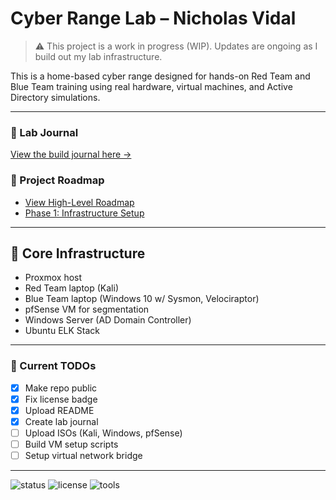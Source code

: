 
# Cyber Range Lab – Nicholas Vidal

> ⚠️ This project is a work in progress (WIP). Updates are ongoing as I build out my lab infrastructure.

This is a home-based cyber range designed for hands-on Red Team and Blue Team training using real hardware, virtual machines, and Active Directory simulations.

---

### 📓 Lab Journal

[View the build journal here →](docs/lab_journal.md)

### 📌 Project Roadmap  
- [View High-Level Roadmap](docs/roadmap.md)  
- [Phase 1: Infrastructure Setup](docs/phase_1.md)

---

## 🧱 Core Infrastructure

- Proxmox host  
- Red Team laptop (Kali)  
- Blue Team laptop (Windows 10 w/ Sysmon, Velociraptor)  
- pfSense VM for segmentation  
- Windows Server (AD Domain Controller)  
- Ubuntu ELK Stack  

---

### 🔧 Current TODOs

- [x] Make repo public  
- [x] Fix license badge  
- [x] Upload README  
- [x] Create lab journal  
- [ ] Upload ISOs (Kali, Windows, pfSense)  
- [ ] Build VM setup scripts  
- [ ] Setup virtual network bridge  

---

![status](https://img.shields.io/badge/status-WIP-yellow)
![license](https://img.shields.io/badge/license-MIT-green)
![tools](https://img.shields.io/badge/tools-Kali%20%7C%20pfSense%20%7C%20ELK%20%7C%20Velociraptor-blue)
